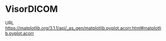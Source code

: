 # VisorDICOM
URL
https://matplotlib.org/3.1.1/api/_as_gen/matplotlib.pyplot.acorr.html#matplotlib.pyplot.acorr

